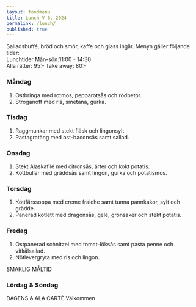 ```yaml
---
layout: foodmenu
title: Lunch V 6. 2024
permalink: /lunch/
published: true
---
```

Salladsbuffé, bröd och smör, kaffe och glass ingår.
Menyn gäller följande tider:  
Lunchtider  Mån-sön:11:00 - 14:30  
Alla rätter: 95:- Take away: 80:-
                                
### Måndag

1. Ostbringa med rotmos, pepparotsås och rödbetor.
2. Stroganoff med ris, smetana, gurka.

### Tisdag

1. Raggmunkar med stekt fläsk och lingonsylt
2. Pastagratäng med ost-baconsås samt sallad. 

### Onsdag

1. Stekt Alaskafilé med citronsås, ärter och kokt potatis.
2. Köttbullar med gräddsås samt lingon, gurka och potatismos.

### Torsdag

1. Köttfärssoppa med creme fraiche samt tunna pannkakor, sylt och grädde. 
2. Panerad kotlett med dragonsås, gelé, grönsaker och stekt potatis.

### Fredag  

1. Ostpanerad schnitzel med tomat-löksås samt pasta penne och vitkålsallad.
2. Nötlevergryta med ris och lingon.

SMAKLIG MÅLTID
  
### Lördag & Söndag 
    
DAGENS & ALA CARTÈ
Välkommen
    
       
    

   
    
   
     

